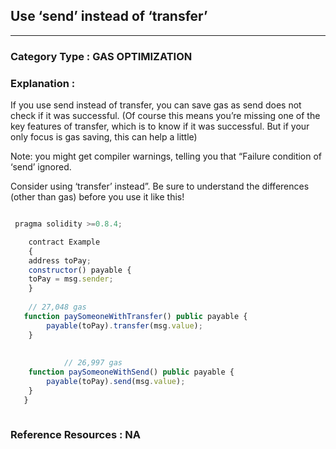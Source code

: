 ## Use ‘send’ instead of ‘transfer’


---

### **Category Type** : GAS OPTIMIZATION


### **Explanation** : 

If you use send instead of transfer, you can save gas as send does not check if it was successful.
(Of course this means you’re missing one of the key features of transfer, which is to know if it was successful. But if your only focus is gas saving, this can help a little)

Note: you might get compiler warnings, telling you that “Failure condition of ‘send’ ignored.
     
Consider using ‘transfer’ instead”. Be sure to understand the differences (other than gas) before you use it like this!
    

```javascript

 pragma solidity >=0.8.4;

	contract Example
    {
	address toPay;
	constructor() payable {
	toPay = msg.sender;
	}
 
	// 27,048 gas
   function paySomeoneWithTransfer() public payable {
    	payable(toPay).transfer(msg.value);
	}
 
 
            // 26,997 gas
    function paySomeoneWithSend() public payable {
    	payable(toPay).send(msg.value);
	}
   }



```


### **Reference Resources** : NA


